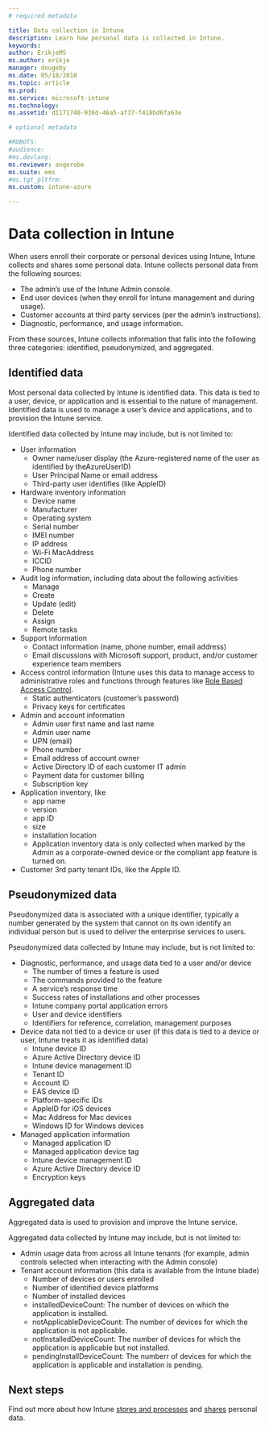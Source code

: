 ```yaml
---
# required metadata

title: Data collection in Intune
description: Learn how personal data is collected in Intune.
keywords:
author: ErikjeMS
ms.author: erikje
manager: dougeby
ms.date: 05/18/2018
ms.topic: article
ms.prod:
ms.service: microsoft-intune
ms.technology:
ms.assetid: d1171740-936d-46a5-af37-f418bd6fa63e

# optional metadata

#ROBOTS:
#audience:
#ms.devlang:
ms.reviewer: angerobe
ms.suite: ems
#ms.tgt_pltfrm:
ms.custom: intune-azure

---
```


# Data collection in Intune

When users enroll their corporate or personal devices using Intune, Intune collects and shares some personal data. Intune collects personal data from the following sources:

- The admin’s use of the Intune Admin console.
- End user devices (when they enroll for Intune management and during usage).
- Customer accounts at third party services (per the admin’s instructions).
- Diagnostic, performance, and usage information.

From these sources, Intune collects information that falls into the following three categories: identified, pseudonymized, and aggregated.

## Identified data

Most personal data collected by Intune is identified data. This data is tied to a user, device, or application and is essential to the nature of management. Identified data is used to manage a user’s device and applications, and to provision the Intune service.

Identified data collected by Intune may include, but is not limited to: 

- User information
    - Owner name/user display (the Azure-registered name of the user as identified by theAzureUserID)
    - User Principal Name or email address
    - Third-party user identifies (like AppleID)
- Hardware inventory information
    - Device name
    - Manufacturer
    - Operating system
    - Serial number
    - IMEI number
    - IP address
    - Wi-Fi MacAddress
    - ICCID
    - Phone number
- Audit log information, including data about the following activities
    - Manage
    - Create
    - Update (edit)
    - Delete
    - Assign
    - Remote tasks
- Support information
    - Contact information (name, phone number, email address)
    - Email discussions with Microsoft support, product, and/or customer experience team members
- Access control information (Intune uses this data to manage access to administrative roles and functions through features like [Role Based Access Control](role-based-access-control.md).
    - Static authenticators (customer’s password)
    - Privacy keys for certificates 
- Admin and account information
    - Admin user first name and last name
    - Admin user name
    - UPN (email)
    - Phone number
    - Email address of account owner
    - Active Directory ID of each customer IT admin
    - Payment data for customer billing
    - Subscription key
- Application inventory, like
    - app name
    - version
    - app ID
    - size
    - installation location
    - Application inventory data is only collected when marked by the Admin as a corporate-owned device or the compliant app feature is turned on.  
- Customer 3rd party tenant IDs, like the Apple ID. 

## Pseudonymized data

Pseudonymized data is associated with a unique identifier, typically a number generated by the system that cannot on its own identify an individual person but is used to deliver the enterprise services to users. 

Pseudonymized data collected by Intune may include, but is not limited to: 

- Diagnostic, performance, and usage data tied to a user and/or device
    - The number of times a feature is used
    - The commands provided to the feature
    - A service’s response time
    - Success rates of installations and other processes
    - Intune company portal application errors
    - User and device identifiers
    - Identifiers for reference, correlation, management purposes 
- Device data not tied to a device or user (if this data is tied to a device or user, Intune treats it as identified data)
    - Intune device ID
    - Azure Active Directory device ID
    - Intune device management ID
    - Tenant ID
    - Account ID
    - EAS device ID
    - Platform-specific IDs
    - AppleID for iOS devices
    - Mac Address for Mac devices
    - Windows ID for Windows devices
- Managed application information
    - Managed application ID
    - Managed application device tag
    - Intune device management ID
    - Azure Active Directory device ID
    - Encryption keys

## Aggregated data

Aggregated data is used to provision and improve the Intune service. 

Aggregated data collected by Intune may include, but is not limited to: 

- Admin usage data from across all Intune tenants (for example, admin controls selected when interacting with the Admin console)
- Tenant account information (this data is available from the Intune blade)
    - Number of devices or users enrolled
    - Number of identified device platforms  
    - Number of installed devices
    - installedDeviceCount: The number of devices on which the application is installed.
    - notApplicableDeviceCount: The number of devices for which the application is not applicable.
    - notInstalledDeviceCount: The number of devices for which the application is applicable but not installed.
    - pendingInstallDeviceCount: The numberr of devices for which the application is applicable and installation is pending.
    
## Next steps

Find out more about how Intune [stores and processes](privacy-data-store-process.md) and [shares](privacy-data-secure-share.md) personal data. 